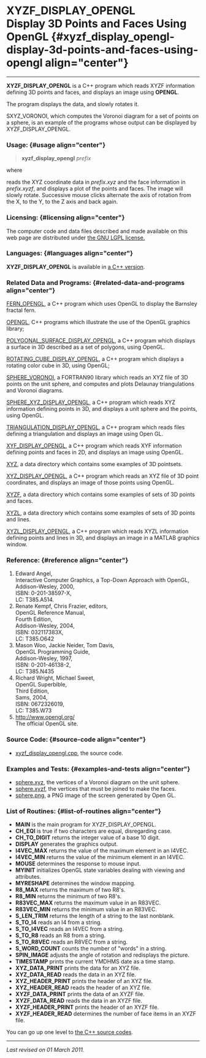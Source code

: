 XYZF\_DISPLAY\_OPENGL\
Display 3D Points and Faces Using OpenGL {#xyzf_display_opengl-display-3d-points-and-faces-using-opengl align="center"}
========================================

------------------------------------------------------------------------

**XYZF\_DISPLAY\_OPENGL** is a C++ program which reads XYZF information
defining 3D points and faces, and displays an image using **OPENGL**.

The program displays the data, and slowly rotates it.

SXYZ\_VORONOI, which computes the Voronoi diagram for a set of points on
a sphere, is an example of the programs whose output can be displayed by
XYZF\_DISPLAY\_OPENGL.

### Usage: {#usage align="center"}

> **xyzf\_display\_opengl** *prefix*

where

reads the XYZ coordinate data in *prefix.xyz* and the face information
in *prefix.xyzf*, and displays a plot of the points and faces. The image
will slowly rotate. Successive mouse clicks alternate the axis of
rotation from the X, to the Y, to the Z axis and back again.

### Licensing: {#licensing align="center"}

The computer code and data files described and made available on this
web page are distributed under [the GNU LGPL
license.](../../txt/gnu_lgpl.txt)

### Languages: {#languages align="center"}

**XYZF\_DISPLAY\_OPENGL** is available in [a C++
version](../../cpp_src/xyzf_display_opengl/xyzf_display_opengl.html).

### Related Data and Programs: {#related-data-and-programs align="center"}

[FERN\_OPENGL](../../cpp_src/fern_opengl/fern_opengl.html), a C++
program which uses OpenGL to display the Barnsley fractal fern.

[OPENGL](../../cpp_src/opengl/opengl.html), C++ programs which
illustrate the use of the OpenGL graphics library;

[POLYGONAL\_SURFACE\_DISPLAY\_OPENGL](../../cpp_src/polygonal_surface_display_opengl/polygonal_surface_display_opengl.html),
a C++ program which displays a surface in 3D described as a set of
polygons, using OpenGL.

[ROTATING\_CUBE\_DISPLAY\_OPENGL](../../cpp_src/rotating_cube_display_opengl/rotating_cube_display_opengl.html),
a C++ program which displays a rotating color cube in 3D, using OpenGL;

[SPHERE\_VORONOI](../../f_src/sphere_voronoi/sphere_voronoi.html), a
FORTRAN90 library which reads an XYZ file of 3D points on the unit
sphere, and computes and plots Delaunay triangulations and Voronoi
diagrams.

[SPHERE\_XYZ\_DISPLAY\_OPENGL](../../cpp_src/sphere_xyz_display_opengl/sphere_xyz_display_opengl.html),
a C++ program which reads XYZ information defining points in 3D, and
displays a unit sphere and the points, using OpenGL.

[TRIANGULATION\_DISPLAY\_OPENGL](../../cpp_src/triangulation_display_opengl/triangulation_display_opengl.html),
a C++ program which reads files defining a triangulation and displays an
image using Open GL.

[XYF\_DISPLAY\_OPENGL](../../cpp_src/xyf_display_opengl/xyf_display_opengl.html),
a C++ program which reads XYF information defining points and faces in
2D, and displays an image using OpenGL.

[XYZ](../../data/xyz/xyz.html), a data directory which contains some
examples of 3D pointsets.

[XYZ\_DISPLAY\_OPENGL](../../cpp_src/xyz_display_opengl/xyz_display_opengl.html),
a C++ program which reads an XYZ file of 3D point coordinates, and
displays an image of those points using OpenGL.

[XYZF](../../data/xyzf/xyzf.html), a data directory which contains some
examples of sets of 3D points and faces.

[XYZL](../../data/xyzl/xyzl.html), a data directory which contains some
examples of sets of 3D points and lines.

[XYZL\_DISPLAY\_OPENGL](../../cpp_src/xyzl_display_opengl/xyzl_display_opengl.html),
a C++ program which reads XYZL information defining points and lines in
3D, and displays an image in a MATLAB graphics window.

### Reference: {#reference align="center"}

1.  Edward Angel,\
    Interactive Computer Graphics, a Top-Down Approach with OpenGL,\
    Addison-Wesley, 2000,\
    ISBN: 0-201-38597-X,\
    LC: T385.A514.
2.  Renate Kempf, Chris Frazier, editors,\
    OpenGL Reference Manual,\
    Fourth Edition,\
    Addison-Wesley, 2004,\
    ISBN: 032117383X,\
    LC: T385.O642
3.  Mason Woo, Jackie Neider, Tom Davis,\
    OpenGL Programming Guide,\
    Addison-Wesley, 1997,\
    ISBN: 0-201-46138-2,\
    LC: T385.N435
4.  Richard Wright, Michael Sweet,\
    OpenGL Superbible,\
    Third Edition,\
    Sams, 2004,\
    ISBN: 0672326019,\
    LC: T385.W73
5.  <http://www.opengl.org/>\
    The official OpenGL site.

### Source Code: {#source-code align="center"}

-   [xyzf\_display\_opengl.cpp](xyzf_display_opengl.cpp), the source
    code.

### Examples and Tests: {#examples-and-tests align="center"}

-   [sphere.xyz](sphere.xyz), the vertices of a Voronoi diagram on the
    unit sphere.
-   [sphere.xyzf](sphere.xyzf), the vertices that must be joined to make
    the faces.
-   [sphere.png](sphere.png), a PNG image of the screen generated by
    Open GL.

### List of Routines: {#list-of-routines align="center"}

-   **MAIN** is the main program for XYZF\_DISPLAY\_OPENGL.
-   **CH\_EQI** is true if two characters are equal, disregarding case.
-   **CH\_TO\_DIGIT** returns the integer value of a base 10 digit.
-   **DISPLAY** generates the graphics output.
-   **I4VEC\_MAX** returns the value of the maximum element in an I4VEC.
-   **I4VEC\_MIN** returns the value of the minimum element in an I4VEC.
-   **MOUSE** determines the response to mouse input.
-   **MYINIT** initializes OpenGL state variables dealing with viewing
    and attributes.
-   **MYRESHAPE** determines the window mapping.
-   **R8\_MAX** returns the maximum of two R8's.
-   **R8\_MIN** returns the minimum of two R8's.
-   **R83VEC\_MAX** returns the maximum value in an R83VEC.
-   **R83VEC\_MIN** returns the minimum value in an R83VEC.
-   **S\_LEN\_TRIM** returns the length of a string to the last
    nonblank.
-   **S\_TO\_I4** reads an I4 from a string.
-   **S\_TO\_I4VEC** reads an I4VEC from a string.
-   **S\_TO\_R8** reads an R8 from a string.
-   **S\_TO\_R8VEC** reads an R8VEC from a string.
-   **S\_WORD\_COUNT** counts the number of "words" in a string.
-   **SPIN\_IMAGE** adjusts the angle of rotation and redisplays the
    picture.
-   **TIMESTAMP** prints the current YMDHMS date as a time stamp.
-   **XYZ\_DATA\_PRINT** prints the data for an XYZ file.
-   **XYZ\_DATA\_READ** reads the data in an XYZ file.
-   **XYZ\_HEADER\_PRINT** prints the header of an XYZ file.
-   **XYZ\_HEADER\_READ** reads the header of an XYZ file.
-   **XYZF\_DATA\_PRINT** prints the data of an XYZF file.
-   **XYZF\_DATA\_READ** reads the data in an XYZF file.
-   **XYZF\_HEADER\_PRINT** prints the header of an XYZF file.
-   **XYZF\_HEADER\_READ** determines the number of face items in an
    XYZF file.

You can go up one level to [the C++ source codes](../cpp_src.html).

------------------------------------------------------------------------

*Last revised on 01 March 2011.*
